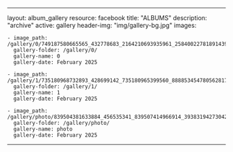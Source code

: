 
---
layout: album_gallery
resource: facebook
title: "ALBUMS"
description: "archive"
active: gallery
header-img: "img/gallery-bg.jpg"
images:
    
    - image_path: /gallery/0/749187580665565_432778683_2164210693935961_2584002278189143949_n.jpg
      gallery-folder: /gallery/0/
      gallery-name: 0
      gallery-date: February 2025
            
    - image_path: /gallery/1/735180968732893_428699142_735180965399560_8888534547805628173_n.jpg
      gallery-folder: /gallery/1/
      gallery-name: 1
      gallery-date: February 2025
            
    - image_path: /gallery/photo/839504381633884_456535341_839507414966914_3938319427304240233_n.jpg
      gallery-folder: /gallery/photo/
      gallery-name: photo
      gallery-date: February 2025
            
---